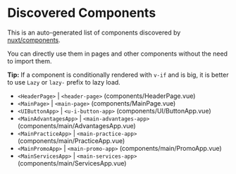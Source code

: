 # Discovered Components

This is an auto-generated list of components discovered by [nuxt/components](https://github.com/nuxt/components).

You can directly use them in pages and other components without the need to import them.

**Tip:** If a component is conditionally rendered with `v-if` and is big, it is better to use `Lazy` or `lazy-` prefix to lazy load.

- `<HeaderPage>` | `<header-page>` (components/HeaderPage.vue)
- `<MainPage>` | `<main-page>` (components/MainPage.vue)
- `<UIButtonApp>` | `<u-i-button-app>` (components/UI/ButtonApp.vue)
- `<MainAdvantagesApp>` | `<main-advantages-app>` (components/main/AdvantagesApp.vue)
- `<MainPracticeApp>` | `<main-practice-app>` (components/main/PracticeApp.vue)
- `<MainPromoApp>` | `<main-promo-app>` (components/main/PromoApp.vue)
- `<MainServicesApp>` | `<main-services-app>` (components/main/ServicesApp.vue)
